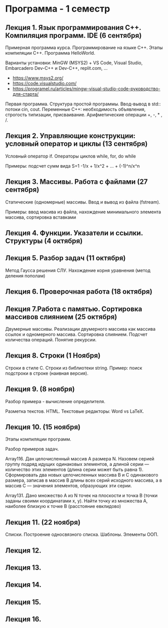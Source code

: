 # Программа  - 1 семестр

## Лекция 1. Язык программирования С++. Компиляция программ. IDE (6 сентября)

Примерная программа курса. Программирование на языке C++. Этапы компиляции C++. 
Программа HelloWorld.  

Варианты установки: MinGW (MSYS2) + VS Code, Visual Studio, Embarcadero Dev-C++ и Dev-C++, replit.com, ...

- https://www.msys2.org/
- https://code.visualstudio.com/ 
- https://programel.ru/articles/mingw-visual-studio-code-руководство-для-старта/

Первая программа. Структура простой программы.  Ввод-вывод в std:: потоки cin, cout.  Переменные С++: необходимость объявления,  строгость типизации, присваивание. 
Арифметические операции +, -, * , /.


## Лекция 2.  Управляющие конструкции: условный оператор и циклы (13 сентября)

Условный оператор if. Операторы циклов while, for, do while

Примеры: подсчет сумм вида S=1 -1/x + 1/x^2 + ... + (-1)^n/x^n 


## Лекция 3.  Массивы. Работа с файлами  (27 сентября)

Статические (одномерные) массивы. Ввод и вывод из файла (fstream). 

Примеры: ввод масива из файла, нахождение минимального элемента массива, сортировка вставками  

## Лекция 4.  Функции. Указатели и ссылки. Структуры  (4 октября)

## Лекция 5.  Разбор задач (11 октября)

Метод Гаусса решения СЛУ. Нахождение корня уравнения (метод деления пополам)

## Лекция 6. Проверочная работа (18 октября) 

## Лекция 7.Работа с памятью. Сортировка массивов слиянием (25 октября)

Двумерные массивы. Реализации двумерного массива как массива ссылок и одномерного массива.  Сортировка слиянием. Подсчет количества операций. Понятие рекурсии. 

## Лекция 8. Строки (1 Ноября)

Строки в стиле С. Строки из библиотеки string. Пример: поиск подстроки в строке (наивная версия).


## Лекция 9.  (8 ноября) 
Разбор примера - вычисление определителя. 

Разметка текстов. HTML. Текстовые редакторы: Word vs LaTeX.

## Лекция 10. (15 ноября)

Этапы компиляции программ. 

Разбор примеров задач. 

Array116. Дан целочисленный массив A размера N. Назовем серией группу  подряд идущих одинаковых элементов, а длиной серии — количество этих
элементов (длина серии может быть равна 1). Сформировать два новых целочисленных массива B и C одинакового размера, записав в массив B
длины всех серий исходного массива, а в массив C — значения элементов, образующих эти серии.

Array131. Дано множество A из N точек на плоскости и точка B (точки заданы своими координатами x, y). Найти точку из множества A, наиболее
близкую к точке B (расстояние евклидово)




## Лекция 11.  (22 ноября) 

Списки. Построение односвязного списка. Шаблоны. Элементы ООП.  

## Лекция 12. 

## Лекция 13. 


## Лекция 14. 


## Лекция 15. 


## Лекция 16. 

